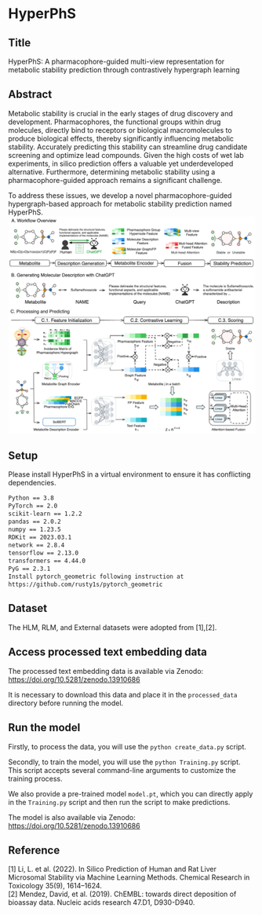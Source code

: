 # HyperPhS

## Title
HyperPhS: A pharmacophore-guided multi-view representation for metabolic stability prediction through contrastively hypergraph learning

## Abstract
Metabolic stability is crucial in the early stages of drug discovery and development. Pharmacophores, the functional groups within drug molecules, directly bind to receptors or biological macromolecules to produce biological effects, thereby significantly influencing metabolic stability. Accurately predicting this stability can streamline drug candidate screening and optimize lead compounds. Given the high costs of wet lab experiments, in silico prediction offers a valuable yet underdeveloped alternative. Furthermore, determining metabolic stability using a pharmacophore-guided approach remains a significant challenge.

To address these issues, we develop a novel pharmacophore-guided hypergraph-based approach for metabolic stability prediction named HyperPhS.
![image](model.jpg)

## Setup
Please install HyperPhS in a virtual environment to ensure it has conflicting dependencies.
```
Python == 3.8
PyTorch == 2.0
scikit-learn == 1.2.2
pandas == 2.0.2
numpy == 1.23.5
RDKit == 2023.03.1
network == 2.8.4
tensorflow == 2.13.0
transformers == 4.44.0
PyG == 2.3.1
Install pytorch_geometric following instruction at https://github.com/rusty1s/pytorch_geometric
```
## Dataset

The HLM, RLM, and External datasets were adopted from [1],[2].

## Access processed text embedding data

The processed text embedding data is available via Zenodo: https://doi.org/10.5281/zenodo.13910686

It is necessary to download this data and place it in the `processed_data` directory before running the model.

## Run the model
Firstly, to process the data, you will use the `python create_data.py` script.

Secondly, to train the model, you will use the `python Training.py` script. This script accepts several command-line arguments to customize the training process.

We also provide a pre-trained model `model.pt`, which you can directly apply in the `Training.py` script and then run the script to make predictions.

The model is also available via Zenodo: https://doi.org/10.5281/zenodo.13910686

## Reference

[1] Li, L. et al. (2022). In Silico Prediction of Human and Rat Liver Microsomal Stability via Machine Learning Methods. Chemical Research in Toxicology 35(9), 1614–1624.<br>
[2] Mendez, David, et al. (2019). ChEMBL: towards direct deposition of bioassay data. Nucleic acids research 47.D1, D930-D940.
